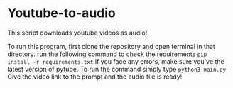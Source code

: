 # Youtube-to-audio

This script downloads youtube videos as audio!

To run this program, first clone the repository and open terminal in that directory.
run the following command to check the requirements
`pip install -r requirements.txt`
If you face any errors, make sure you've the latest version of pytube.
To run the command simply type `python3 main.py`
Give the video link to the prompt and the audio file is ready!


